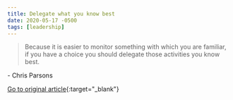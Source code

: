 ```yaml
---
title: Delegate what you know best
date: 2020-05-17 -0500
tags: [leadership]
---
```


> Because it is easier to monitor something with which you are familiar, if you have a choice you should delegate those activities you know best.

\- Chris Parsons

[Go to original article](https://getlighthouse.com/blog/andy-grove-quotes-leadership-high-output-management?utm_source=pronouncedjerry&utm_medium=blog&utm_campaign=posts){:target="_blank"}